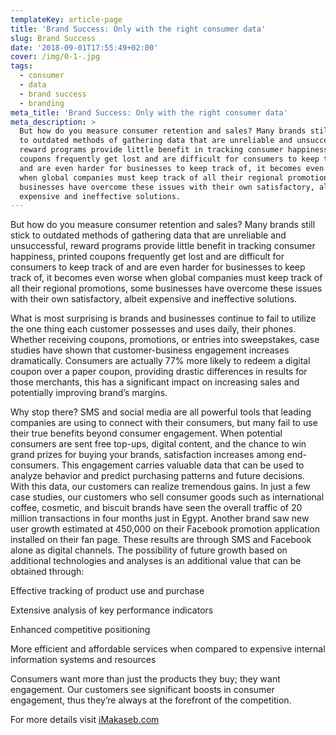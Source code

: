 ```yaml
---
templateKey: article-page
title: 'Brand Success: Only with the right consumer data'
slug: Brand Success
date: '2018-09-01T17:55:49+02:00'
cover: /img/0-1-.jpg
tags:
  - consumer
  - data
  - brand success
  - branding
meta_title: 'Brand Success: Only with the right consumer data'
meta_description: >
  But how do you measure consumer retention and sales? Many brands still stick
  to outdated methods of gathering data that are unreliable and unsuccessful,
  reward programs provide little benefit in tracking consumer happiness, printed
  coupons frequently get lost and are difficult for consumers to keep track of
  and are even harder for businesses to keep track of, it becomes even worse
  when global companies must keep track of all their regional promotions, some
  businesses have overcome these issues with their own satisfactory, albeit
  expensive and ineffective solutions.
---
```

But how do you measure consumer retention and sales? Many brands still stick to outdated methods of gathering data that are unreliable and unsuccessful, reward programs provide little benefit in tracking consumer happiness, printed coupons frequently get lost and are difficult for consumers to keep track of and are even harder for businesses to keep track of, it becomes even worse when global companies must keep track of all their regional promotions, some businesses have overcome these issues with their own satisfactory, albeit expensive and ineffective solutions.

What is most surprising is brands and businesses continue to fail to utilize the one thing each customer possesses and uses daily, their phones. Whether receiving coupons, promotions, or entries into sweepstakes, case studies have shown that customer-business engagement increases dramatically. Consumers are actually 77% more likely to redeem a digital coupon over a paper coupon, providing drastic differences in results for those merchants, this has a significant impact on increasing sales and potentially improving brand’s margins.

Why stop there? SMS and social media are all powerful tools that leading companies are using to connect with their consumers, but many fail to use their true benefits beyond consumer engagement. When potential consumers are sent free top-ups, digital content, and the chance to win grand prizes for buying your brands, satisfaction increases among end-consumers. This engagement carries valuable data that can be used to analyze behavior and predict purchasing patterns and future decisions. With this data, our customers can realize tremendous gains. In just a few case studies, our customers who sell consumer goods such as international coffee, cosmetic, and biscuit brands have seen the overall traffic of 20 million transactions in four months just in Egypt. Another brand saw new user growth estimated at 450,000 on their Facebook promotion application installed on their fan page. These results are through SMS and Facebook alone as digital channels. The possibility of future growth based on additional technologies and analyses is an additional value that can be obtained through:

Effective tracking of product use and purchase

Extensive analysis of key performance indicators

Enhanced competitive positioning

More efficient and affordable services when compared to expensive internal information systems and resources

Consumers want more than just the products they buy; they want engagement. Our customers see significant boosts in consumer engagement, thus they’re always at the forefront of the competition. 

For more details visit [iMakaseb.com](http://www.imakaseb.com/)

